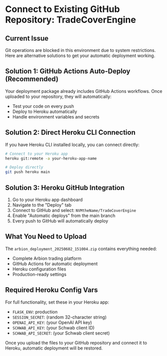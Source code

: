 # Connect to Existing GitHub Repository: TradeCoverEngine

## Current Issue
Git operations are blocked in this environment due to system restrictions. Here are alternative solutions to get your automatic deployment working.

## Solution 1: GitHub Actions Auto-Deploy (Recommended)

Your deployment package already includes GitHub Actions workflows. Once uploaded to your repository, they will automatically:
- Test your code on every push
- Deploy to Heroku automatically
- Handle environment variables and secrets

## Solution 2: Direct Heroku CLI Connection

If you have Heroku CLI installed locally, you can connect directly:

```bash
# Connect to your Heroku app
heroku git:remote -a your-heroku-app-name

# Deploy directly
git push heroku main
```

## Solution 3: Heroku GitHub Integration

1. Go to your Heroku app dashboard
2. Navigate to the "Deploy" tab
3. Connect to GitHub and select: `NVMtheName/TradeCoverEngine`
4. Enable "Automatic deploys" from the main branch
5. Every push to GitHub will automatically deploy

## What You Need to Upload

The `arbion_deployment_20250602_151004.zip` contains everything needed:
- Complete Arbion trading platform
- GitHub Actions for automatic deployment
- Heroku configuration files
- Production-ready settings

## Required Heroku Config Vars

For full functionality, set these in your Heroku app:
- `FLASK_ENV`: production
- `SESSION_SECRET`: (random 32-character string)
- `OPENAI_API_KEY`: (your OpenAI API key)
- `SCHWAB_API_KEY`: (your Schwab client ID)  
- `SCHWAB_API_SECRET`: (your Schwab client secret)

Once you upload the files to your GitHub repository and connect it to Heroku, automatic deployment will be restored.
